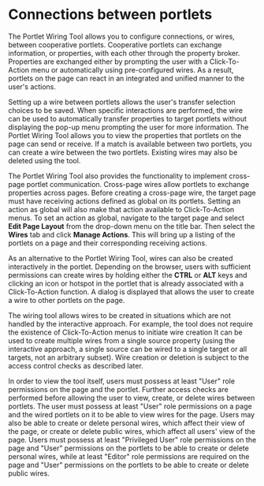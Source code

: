 # Connections between portlets

The Portlet Wiring Tool allows you to configure connections, or wires, between cooperative portlets. Cooperative portlets can exchange information, or properties, with each other through the property broker. Properties are exchanged either by prompting the user with a Click-To-Action menu or automatically using pre-configured wires. As a result, portlets on the page can react in an integrated and unified manner to the user's actions.

Setting up a wire between portlets allows the user's transfer selection choices to be saved. When specific interactions are performed, the wire can be used to automatically transfer properties to target portlets without displaying the pop-up menu prompting the user for more information. The Portlet Wiring Tool allows you to view the properties that portlets on the page can send or receive. If a match is available between two portlets, you can create a wire between the two portlets. Existing wires may also be deleted using the tool.

The Portlet Wiring Tool also provides the functionality to implement cross-page portlet communication. Cross-page wires allow portlets to exchange properties across pages. Before creating a cross-page wire, the target page must have receiving actions defined as global on its portlets. Setting an action as global will also make that action available to Click-To-Action menus. To set an action as global, navigate to the target page and select **Edit Page Layout** from the drop-down menu on the title bar. Then select the **Wires** tab and click **Manage Actions**. This will bring up a listing of the portlets on a page and their corresponding receiving actions.

As an alternative to the Portlet Wiring Tool, wires can also be created interactively in the portlet. Depending on the browser, users with sufficient permissions can create wires by holding either the **CTRL** or **ALT** keys and clicking an icon or hotspot in the portlet that is already associated with a Click-To-Action function. A dialog is displayed that allows the user to create a wire to other portlets on the page.

The wiring tool allows wires to be created in situations which are not handled by the interactive approach. For example, the tool does not require the existence of Click-To-Action menus to initiate wire creation It can be used to create multiple wires from a single source property \(using the interactive approach, a single source can be wired to a single target or all targets, not an arbitrary subset\). Wire creation or deletion is subject to the access control checks as described later.

In order to view the tool itself, users must possess at least "User" role permissions on the page and the portlet. Further access checks are performed before allowing the user to view, create, or delete wires between portlets. The user must possess at least "User" role permissions on a page and the wired portlets on it to be able to view wires for the page. Users may also be able to create or delete personal wires, which affect their view of the page, or create or delete public wires, which affect all users' view of the page. Users must possess at least "Privileged User" role permissions on the page and "User" permissions on the portlets to be able to create or delete personal wires, while at least "Editor" role permissions are required on the page and "User" permissions on the portlets to be able to create or delete public wires.


